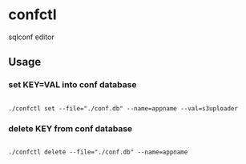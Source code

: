 # confctl
sqlconf editor

## Usage
### set KEY=VAL into conf database
<code>
./confctl set --file="./conf.db" --name=appname --val=s3uploader
</code>

### delete KEY from conf database
<code>
./confctl delete --file="./conf.db" --name=appname
</code>